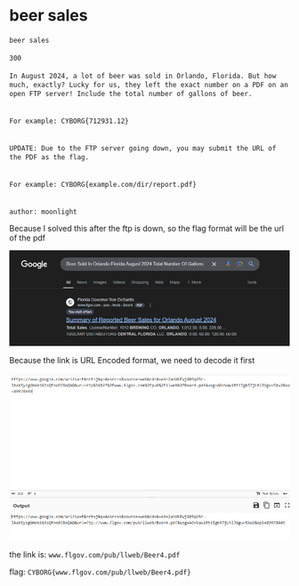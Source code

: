 # beer sales

```
beer sales

300

In August 2024, a lot of beer was sold in Orlando, Florida. But how much, exactly? Lucky for us, they left the exact number on a PDF on an open FTP server! Include the total number of gallons of beer.

ㅤ
For example: CYBORG{712931.12}

ㅤ
UPDATE: Due to the FTP server going down, you may submit the URL of the PDF as the flag.

ㅤ
For example: CYBORG{example.com/dir/report.pdf}

ㅤ
author: moonlight
```

Because I solved this after the ftp is down, so the flag format will be the url of the pdf

![beer](image.png)

Because the link is URL Encoded format, we need to decode it first

![urlencode](image-1.png)

the link is: 
`www.flgov.com/pub/llweb/Beer4.pdf`

flag: `CYBORG{www.flgov.com/pub/llweb/Beer4.pdf}`